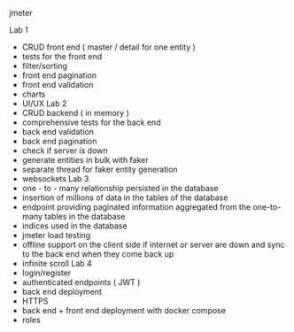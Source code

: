 jmeter

Lab 1
- CRUD front end ( master / detail for one entity )
- tests for the front end
- filter/sorting
- front end pagination
- front end validation
- charts
- UI/UX
Lab 2
- CRUD backend ( in memory )
- comprehensive tests for the back end
- back end validation
- back end pagination
- check if server is down
- generate entities in bulk with faker
- separate thread for faker entity generation
- websockets
Lab 3
- one - to - many relationship persisted in the database
- insertion of millions of data in the tables of the database
- endpoint providing paginated information aggregated from the one-to-many tables in the database
- indices used in the database
- jmeter load testing
- offline support on the client side if internet or server are down and sync to the back end when they come back up
- infinite scroll
Lab 4
- login/register
- authenticated endpoints ( JWT )
- back end deployment
- HTTPS
- back end + front end deployment with docker compose
- roles